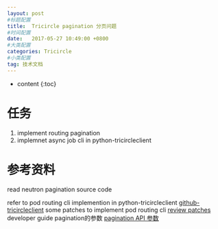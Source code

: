 ```yaml
---
layout: post
#标题配置
title:  Tricircle pagination 分页问题
#时间配置
date:   2017-05-27 10:49:00 +0800
#大类配置
categories: Tricircle
#小类配置
tag: 技术文档
---
```


* content
{:toc}

# 任务
1. implement routing pagination
2. implemnet async job cli in python-tricircleclient

# 参考资料
read neutron pagination source code

refer to pod routing cli implemention in python-tricircleclient
[github-tricircleclient](https://github.com/openstack/python-tricircleclient)
some patches to implement pod routing cli
[review patches](https://review.openstack.org/#/q/project:openstack/python-tricircleclient)
developer guide pagination的参数
[pagination API 参数](https://developer.openstack.org/api-ref/networking/v2/#pagination)







